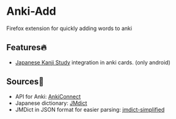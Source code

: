 # Anki-Add
Firefox extension for quickly adding words to anki

## Features🔥
<ul>
  <li> <a href="https://play.google.com/store/apps/details?id=com.mindtwisted.kanjistudy/">Japanese Kanji Study</a> integration in anki cards. (only android)</li>
</ul> 

## Sources📄
<ul>
  <li> API for Anki: <a href="https://ankiweb.net/shared/info/2055492159">AnkiConnect</a></li>
  <li> Japanese dictionary: <a href="https://www.edrdg.org/jmdict/j_jmdict.html">JMdict</a></li>
  <li> JMDict in JSON format for easier parsing: <a href="https://github.com/scriptin/jmdict-simplified">jmdict-simplified</a></li>
</ul> 
